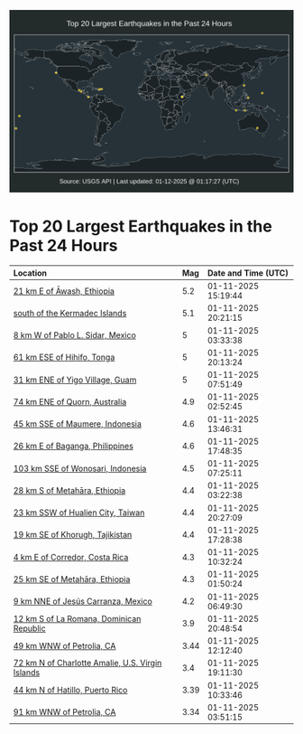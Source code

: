 ![Map](./map.png)

# Top 20 Largest Earthquakes in the Past 24 Hours

| Location | Mag | Date and Time (UTC) |
|:---|:---|:---|
| [21 km E of Āwash, Ethiopia](https://earthquake.usgs.gov/earthquakes/eventpage/us6000pjfb) | 5.2 | 01-11-2025 15:19:44 |
| [south of the Kermadec Islands](https://earthquake.usgs.gov/earthquakes/eventpage/us6000pjg3) | 5.1 | 01-11-2025 20:21:15 |
| [8 km W of Pablo L. Sidar, Mexico](https://earthquake.usgs.gov/earthquakes/eventpage/us6000pjd4) | 5 | 01-11-2025 03:33:38 |
| [61 km ESE of Hihifo, Tonga](https://earthquake.usgs.gov/earthquakes/eventpage/us6000pjg2) | 5 | 01-11-2025 20:13:24 |
| [31 km ENE of Yigo Village, Guam](https://earthquake.usgs.gov/earthquakes/eventpage/us6000pjed) | 5 | 01-11-2025 07:51:49 |
| [74 km ENE of Quorn, Australia](https://earthquake.usgs.gov/earthquakes/eventpage/us6000pjcz) | 4.9 | 01-11-2025 02:52:45 |
| [45 km SSE of Maumere, Indonesia](https://earthquake.usgs.gov/earthquakes/eventpage/us6000pjf5) | 4.6 | 01-11-2025 13:46:31 |
| [26 km E of Baganga, Philippines](https://earthquake.usgs.gov/earthquakes/eventpage/us6000pjfn) | 4.6 | 01-11-2025 17:48:35 |
| [103 km SSE of Wonosari, Indonesia](https://earthquake.usgs.gov/earthquakes/eventpage/us6000pje9) | 4.5 | 01-11-2025 07:25:11 |
| [28 km S of Metahāra, Ethiopia](https://earthquake.usgs.gov/earthquakes/eventpage/us6000pjdb) | 4.4 | 01-11-2025 03:22:38 |
| [23 km SSW of Hualien City, Taiwan](https://earthquake.usgs.gov/earthquakes/eventpage/us6000pjg8) | 4.4 | 01-11-2025 20:27:09 |
| [19 km SE of Khorugh, Tajikistan](https://earthquake.usgs.gov/earthquakes/eventpage/us6000pjfm) | 4.4 | 01-11-2025 17:28:38 |
| [4 km E of Corredor, Costa Rica](https://earthquake.usgs.gov/earthquakes/eventpage/us6000pjeu) | 4.3 | 01-11-2025 10:32:24 |
| [25 km SE of Metahāra, Ethiopia](https://earthquake.usgs.gov/earthquakes/eventpage/us6000pjcv) | 4.3 | 01-11-2025 01:50:24 |
| [9 km NNE of Jesús Carranza, Mexico](https://earthquake.usgs.gov/earthquakes/eventpage/us6000pje4) | 4.2 | 01-11-2025 06:49:30 |
| [12 km S of La Romana, Dominican Republic](https://earthquake.usgs.gov/earthquakes/eventpage/pr2025011000) | 3.9 | 01-11-2025 20:48:54 |
| [49 km WNW of Petrolia, CA](https://earthquake.usgs.gov/earthquakes/eventpage/nc75115866) | 3.44 | 01-11-2025 12:12:40 |
| [72 km N of Charlotte Amalie, U.S. Virgin Islands](https://earthquake.usgs.gov/earthquakes/eventpage/pr71470638) | 3.4 | 01-11-2025 19:11:30 |
| [44 km N of Hatillo, Puerto Rico](https://earthquake.usgs.gov/earthquakes/eventpage/pr71470613) | 3.39 | 01-11-2025 10:33:46 |
| [91 km WNW of Petrolia, CA](https://earthquake.usgs.gov/earthquakes/eventpage/nc75115726) | 3.34 | 01-11-2025 03:51:15 |
